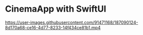 # CinemaApp with SwiftUI



https://user-images.githubusercontent.com/91471168/187090124-8d170a68-ce16-4d77-8233-14f434ce81b1.mp4

